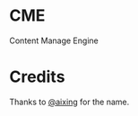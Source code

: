 # CME
Content Manage Engine

# Credits
Thanks to [@aixing](https://github.com/aixing) for the name.

